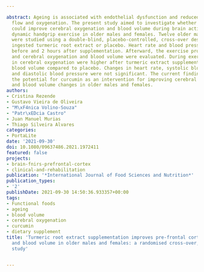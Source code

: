 ---
abstract: Ageing is associated with endothelial dysfunction and reduced cerebral blood
  flow and oxygenation. The present study aimed to investigate whether turmeric supplementation
  could improve cerebral oxygenation and blood volume during brain activation via
  dynamic handgrip exercise in older males and females. Twelve older males and females
  were studied using a double-blind, placebo-controlled, cross-over design. Participants
  ingested turmeric root extract or placebo. Heart rate and blood pressure were measured
  before and 2 hours after supplementation. Afterward, the exercise protocol was started,
  and cerebral oxygenation and blood volume were evaluated. During exercise, changes
  in cerebral oxygenation were higher after turmeric extract supplementation, as was
  blood volume compared to placebo. Changes in heart rate, systolic blood pressure,
  and diastolic blood pressure were not significant. The current findings indicate
  the potential for curcumin as an intervention for improving cerebral oxygenation
  and blood volume changes in older males and females.
authors:
- Cristina Rezende
- Gustavo Vieira de Oliveira
- "M\xF4nica Volino-Souza"
- "Patr\xEDcia Castro"
- Juan Manuel Murias
- Thiago Silveira Alvares
categories:
- PortaLite
date: '2021-09-30'
doi: 10.1080/09637486.2021.1972411
featured: false
projects:
- brain-fnirs-prefrontal-cortex
- clinical-and-rehabilitation
publication: '*International Journal of Food Sciences and Nutrition*'
publication_types:
- '2'
publishDate: 2021-09-30 14:50:36.933357+00:00
tags:
- Functional foods
- ageing
- blood volume
- cerebral oxygenation
- curcumin
- dietary supplement
title: 'Turmeric root extract supplementation improves pre-frontal cortex oxygenation
  and blood volume in older males and females: a randomised cross-over, placebo-controlled
  study'

---
